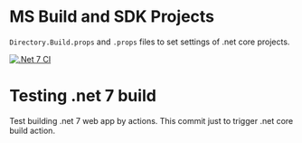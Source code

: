 # MS Build and SDK Projects
`Directory.Build.props` and `.props` files to set settings of .net core projects.

[![.Net 7 CI](https://github.com/K4PS3/test-actions/actions/workflows/Build-Test-Pack.yml/badge.svg)](https://github.com/K4PS3/test-actions/actions/workflows/Build-Test-Pack.yml)

# Testing .net 7 build
Test building .net 7 web app by actions.
This commit just to trigger .net core build action.
